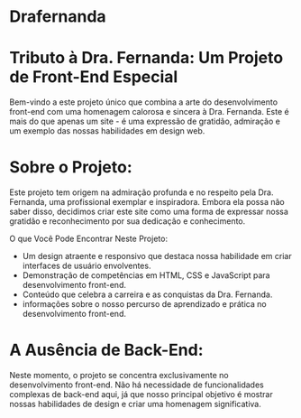 # Drafernanda

# Tributo à Dra. Fernanda: Um Projeto de Front-End Especial

Bem-vindo a este projeto único que combina a arte do desenvolvimento front-end com uma homenagem calorosa e sincera à Dra. Fernanda. Este é mais do que apenas um site - é uma expressão de gratidão, admiração e um exemplo das nossas habilidades em design web.

# Sobre o Projeto:
Este projeto tem origem na admiração profunda e no respeito pela Dra. Fernanda, uma profissional exemplar e inspiradora. Embora ela possa não saber disso, decidimos criar este site como uma forma de expressar nossa gratidão e reconhecimento por sua dedicação e conhecimento.

O que Você Pode Encontrar Neste Projeto:

* Um design atraente e responsivo que destaca nossa habilidade em criar interfaces de usuário envolventes.
* Demonstração de competências em HTML, CSS e JavaScript para desenvolvimento front-end.
* Conteúdo que celebra a carreira e as conquistas da Dra. Fernanda.
* informações sobre o nosso percurso de aprendizado e prática no desenvolvimento front-end.

# A Ausência de Back-End:
Neste momento, o projeto se concentra exclusivamente no desenvolvimento front-end. Não há necessidade de funcionalidades complexas de back-end aqui, já que nosso principal objetivo é mostrar nossas habilidades de design e criar uma homenagem significativa.
